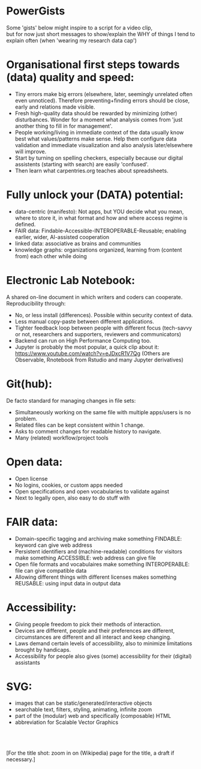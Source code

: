 # PowerGists
Some 'gists' below might inspire to a script for a video clip,<br>
but for now just short messages to show/explain the WHY of things I tend to explain often (when 'wearing my research data cap')


Organisational first steps towards (data) quality and speed:
============================================================
- Tiny errors make big errors (elsewhere, later, seemingly unrelated often even unnoticed). Therefore preventing+finding errors should be close, early and relations made visible.
- Fresh high-quality data should be rewarded by minimizing (other) disturbances. Wonder for a moment what analysis comes from 'just another thing to fill in for management'.
- People working/living in immediate context of the data usually know best what values/patterns make sense. Help them configure data validation and immediate visualization and also analysis later/elsewhere will improve.
- Start by turning on spelling checkers, especially because our digital assistents (starting with search) are easily 'confused'.
- Then learn what carpentries.org teaches about spreadsheets. 

Fully unlock your (DATA) potential:
===================================
- data-centric (manifesto): Not apps, but YOU decide what you mean, where to store it, in what format and how and where access regime is defined.
- FAIR data: Findable-Accessible-INTEROPERABLE-Reusable; enabling earlier, wider, AI-assisted cooperation
- linked data: associative as brains and communities
- knowledge graphs: organizations organized, learning from (content from) each other while doing

Electronic Lab Notebook:
========================
A shared on-line document in which writers and coders can cooperate. Reproducibility through:
- No, or less install (differences). Possible within security context of data.
- Less manual copy-paste between different applications. 
- Tighter feedback loop between people with different focus (tech-savvy or not, researchers and supporters, reviewers and communicators)
- Backend can run on High Performance Computing too.
- Jupyter is probably the most popular, a quick clip about it: https://www.youtube.com/watch?v=eJDxcR1V7Qg (Others are Observable, Rnotebook from Rstudio and many Jupyter derivatives)

Git(hub):
=========
De facto standard for managing changes in file sets:
- Simultaneously working on the same file with multiple apps/users is no problem.
- Related files can be kept consistent within 1 change.
- Asks to comment changes for readable history to navigate.
- Many (related) workflow/project tools

Open data:
==========
- Open license
- No logins, cookies, or custom apps needed
- Open specifications and open vocabularies to validate against
- Next to legally open, also easy to do stuff with

FAIR data:
==========
- Domain-specific tagging and archiving make something FINDABLE: keyword can give web address
- Persistent identifiers and (machine-readable) conditions for visitors make something ACCESSIBLE: web address can give file
- Open file formats and vocabulaires make something INTEROPERABLE: file can give compatible data
- Allowing different things with different licenses makes something REUSABLE: using input data in output data

Accessibility:
==============
- Giving people freedom to pick their methods of interaction.
- Devices are different, people and their preferences are different, circumstances are different and all interact and keep changing.
- Laws demand certain levels of accessibility, also to minimize limitations brought by handicaps.
- Accessibility for people also gives (some) accessibility for their (digital) assistants

SVG:
====
- images that can be static/generated/interactive objects
- searchable text, filters, styling, animating, infinite zoom
- part of the (modular) web and specifically (composable) HTML
- abbreviation for Scalable Vector Graphics

<br><br><br>[For the title shot: zoom in on (Wikipedia) page for the title, a draft if necessary.]
